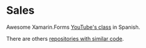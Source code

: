 # Sales
Awesome Xamarin.Forms [YouTube's class](https://www.youtube.com/playlist?list=PLuEZQoW9bRnRnzwx4z1kzoY2Pt2nve6L_) in Spanish.

There are others [repositories with similar code]([https://github.com/julianvilla26/SalesFinal/blob/master/SalesFinal](https://github.com/julianvilla26/SalesFinal/blob/master/SalesFinal)).
<!--stackedit_data:
eyJoaXN0b3J5IjpbMTI5ODMyNDAxNyw1NTE4MjkzMCw3MTUyMj
AxMjMsNjI2MDMwNTldfQ==
-->